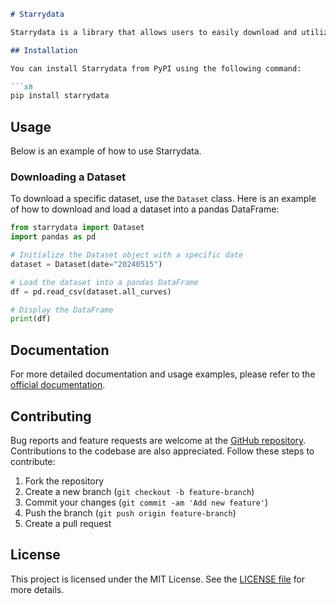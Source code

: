 ```markdown
# Starrydata

Starrydata is a library that allows users to easily download and utilize datasets related to inorganic materials. This library enables efficient data retrieval for research and projects.

## Installation

You can install Starrydata from PyPI using the following command:

```sh
pip install starrydata
```

## Usage

Below is an example of how to use Starrydata.

### Downloading a Dataset

To download a specific dataset, use the `Dataset` class. Here is an example of how to download and load a dataset into a pandas DataFrame:

```python
from starrydata import Dataset
import pandas as pd

# Initialize the Dataset object with a specific date
dataset = Dataset(date="20240515")

# Load the dataset into a pandas DataFrame
df = pd.read_csv(dataset.all_curves)

# Display the DataFrame
print(df)
```

## Documentation

For more detailed documentation and usage examples, please refer to the [official documentation](https://pypi.org/project/starrydata/).

## Contributing

Bug reports and feature requests are welcome at the [GitHub repository](https://github.com/starrydata/starrydata-python-library/). Contributions to the codebase are also appreciated. Follow these steps to contribute:

1. Fork the repository
2. Create a new branch (`git checkout -b feature-branch`)
3. Commit your changes (`git commit -am 'Add new feature'`)
4. Push the branch (`git push origin feature-branch`)
5. Create a pull request

## License

This project is licensed under the MIT License. See the [LICENSE file](https://github.com/starrydata/starrydata-python-library?tab=MIT-1-ov-file#readme) for more details.

